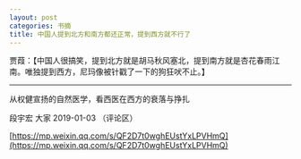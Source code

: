 ```yaml
---
layout: post
categories: 书摘
title: 中国人提到北方和南方都还正常，提到西方就不行了
---
```


贾葭：【中国人很搞笑，提到北方就是胡马秋风塞北，提到南方就是杏花春雨江南。唯独提到西方，尼玛像被针戳了一下的狗狂吠不止。】

---

从权健宣扬的自然医学，看西医在西方的衰落与挣扎

段宇宏  大家  2019-01-03 （评论区）

[https://mp.weixin.qq.com/s/QF2D7t0wghEUstYxLPVHmQ](https://mp.weixin.qq.com/s/QF2D7t0wghEUstYxLPVHmQ)